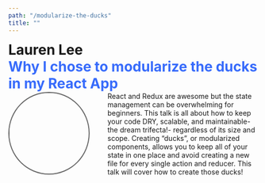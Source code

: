 ```yaml
---
path: "/modularize-the-ducks"
title: ""
---
```

<h1 style="margin:0;padding:0">Lauren Lee</h1>
<h1 style="margin:0;padding:0;color:rgb(55, 107, 251);">Why I chose to modularize the ducks in my React App</h1>
<div style="display:grid;grid-template-columns: 200px auto">
<div><img style="max-width: 80%;max-height: 80%;border-radius: 50%;border: 2px solid #666;" height="200" width="200" src="/laurenlee.jpg"></div>
<div>React and Redux are awesome but the state management can be overwhelming for beginners. This talk is all about how to keep your code DRY, scalable, and maintainable- the dream trifecta!- regardless of its size and scope. Creating “ducks”, or modularized components, allows you to keep all of your state in one place and avoid creating a new file for every single action and reducer. This talk will cover how to create those ducks!</div>
</div>
